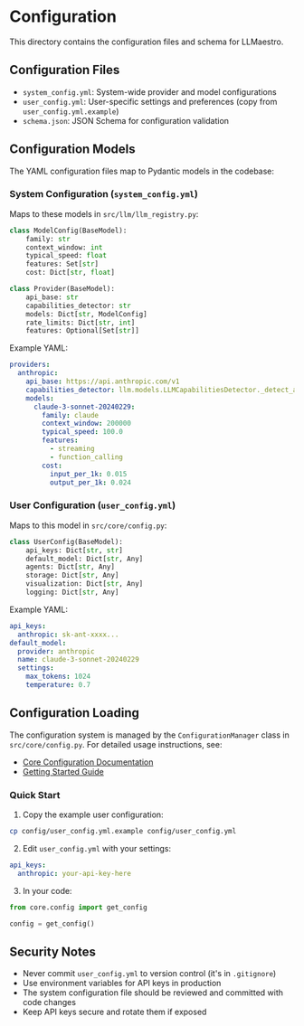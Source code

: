# Configuration

This directory contains the configuration files and schema for LLMaestro.

## Configuration Files

- `system_config.yml`: System-wide provider and model configurations
- `user_config.yml`: User-specific settings and preferences (copy from `user_config.yml.example`)
- `schema.json`: JSON Schema for configuration validation

## Configuration Models

The YAML configuration files map to Pydantic models in the codebase:

### System Configuration (`system_config.yml`)

Maps to these models in `src/llm/llm_registry.py`:
```python
class ModelConfig(BaseModel):
    family: str
    context_window: int
    typical_speed: float
    features: Set[str]
    cost: Dict[str, float]

class Provider(BaseModel):
    api_base: str
    capabilities_detector: str
    models: Dict[str, ModelConfig]
    rate_limits: Dict[str, int]
    features: Optional[Set[str]]
```

Example YAML:
```yaml
providers:
  anthropic:
    api_base: https://api.anthropic.com/v1
    capabilities_detector: llm.models.LLMCapabilitiesDetector._detect_anthropic_capabilities
    models:
      claude-3-sonnet-20240229:
        family: claude
        context_window: 200000
        typical_speed: 100.0
        features:
          - streaming
          - function_calling
        cost:
          input_per_1k: 0.015
          output_per_1k: 0.024
```

### User Configuration (`user_config.yml`)

Maps to this model in `src/core/config.py`:
```python
class UserConfig(BaseModel):
    api_keys: Dict[str, str]
    default_model: Dict[str, Any]
    agents: Dict[str, Any]
    storage: Dict[str, Any]
    visualization: Dict[str, Any]
    logging: Dict[str, Any]
```

Example YAML:
```yaml
api_keys:
  anthropic: sk-ant-xxxx...
default_model:
  provider: anthropic
  name: claude-3-sonnet-20240229
  settings:
    max_tokens: 1024
    temperature: 0.7
```

## Configuration Loading

The configuration system is managed by the `ConfigurationManager` class in `src/core/config.py`. For detailed usage instructions, see:
- [Core Configuration Documentation](../src/core/README.md#configuration-management)
- [Getting Started Guide](../README.md#getting-started)

### Quick Start

1. Copy the example user configuration:
```bash
cp config/user_config.yml.example config/user_config.yml
```

2. Edit `user_config.yml` with your settings:
```yaml
api_keys:
  anthropic: your-api-key-here
```

3. In your code:
```python
from core.config import get_config

config = get_config()
```

## Security Notes

- Never commit `user_config.yml` to version control (it's in `.gitignore`)
- Use environment variables for API keys in production
- The system configuration file should be reviewed and committed with code changes
- Keep API keys secure and rotate them if exposed
